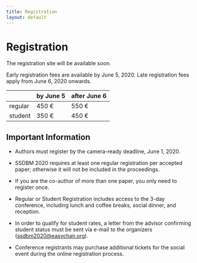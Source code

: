 ```yaml
---
title: Registration
layout: default
---
```



# Registration


The registration site will be available soon.

Early registration fees are available by June 5, 2020. Late registration fees apply from June 6, 2020 onwards. 


|         | by June 5 | after June 6 |
|---------|-----------|--------------|
| regular | 450 €     | 550 €        |
| student | 350 €     | 450 €        |



## Important Information

- Authors must register by the camera-ready deadline, June 1, 2020.

- SSDBM 2020 requires at least one regular registration per accepted paper; otherwise it will not be included in the proceedings.

- If you are the co-author of more than one paper, you only need to register once.

- Regular or Student Registration includes access to the 3-day conference, including lunch and coffee breaks, social dinner, and reception.

- In order to qualify for student rates, a letter from the advisor confirming student status must be sent via e-mail to the organizers (ssdbm2020@easychair.org). 

- Conference registrants may purchase additional tickets for the social event during the online registration process.
